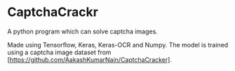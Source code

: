 # CaptchaCrackr
A python program which can solve captcha images.

Made using Tensorflow, Keras, Keras-OCR and Numpy. The model is trained using a captcha image dataset from [https://github.com/AakashKumarNain/CaptchaCracker]. 
